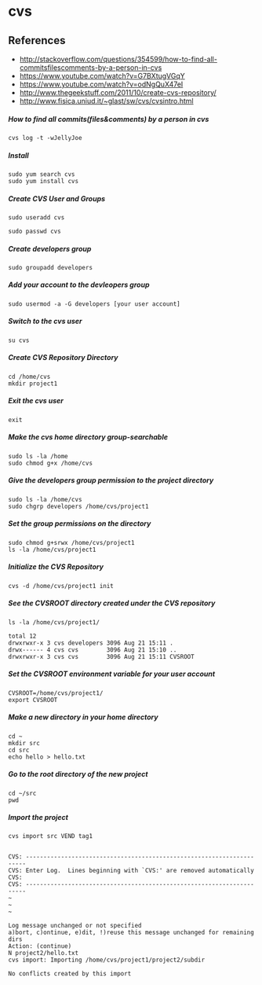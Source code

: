 # cvs

## References
* http://stackoverflow.com/questions/354599/how-to-find-all-commitsfilescomments-by-a-person-in-cvs
* https://www.youtube.com/watch?v=G7BXtugVGqY
* https://www.youtube.com/watch?v=odNgQuX47eI
* http://www.thegeekstuff.com/2011/10/create-cvs-repository/
* http://www.fisica.uniud.it/~glast/sw/cvs/cvsintro.html

##### How to find all commits(files&comments) by a person in cvs
```
cvs log -t -wJellyJoe
```

##### Install
```
sudo yum search cvs
sudo yum install cvs
```

##### Create CVS User and Groups
```
sudo useradd cvs
```
```
sudo passwd cvs
```

##### Create developers group
```
sudo groupadd developers
```

##### Add your account to the devleopers group
```
sudo usermod -a -G developers [your user account]
```

##### Switch to the cvs user
```
su cvs
```

##### Create CVS Repository Directory
```
cd /home/cvs
mkdir project1
```

##### Exit the cvs user
```
exit
```

##### Make the cvs home directory group-searchable
```
sudo ls -la /home
sudo chmod g+x /home/cvs
```

##### Give the developers group permission to the project directory
```
sudo ls -la /home/cvs
sudo chgrp developers /home/cvs/project1
```

##### Set the group permissions on the directory
```
sudo chmod g+srwx /home/cvs/project1
ls -la /home/cvs/project1
```

##### Initialize the CVS Repository
```
cvs -d /home/cvs/project1 init
```

##### See the CVSROOT directory created under the CVS repository
```
ls -la /home/cvs/project1/
```
```
total 12
drwxrwxr-x 3 cvs developers 3096 Aug 21 15:11 .
drwx------ 4 cvs cvs        3096 Aug 21 15:10 ..
drwxrwxr-x 3 cvs cvs        3096 Aug 21 15:11 CVSROOT
```

##### Set the CVSROOT environment variable for your user account
```
CVSROOT=/home/cvs/project1/
export CVSROOT
```














##### Make a new directory in your home directory
```
cd ~
mkdir src
cd src
echo hello > hello.txt
```

##### Go to the root directory of the new project
```
cd ~/src
pwd
```

##### Import the project
```
cvs import src VEND tag1
```
```

CVS: ----------------------------------------------------------------------
CVS: Enter Log.  Lines beginning with `CVS:' are removed automatically
CVS:
CVS: ----------------------------------------------------------------------
~                                                                               
~                                                                               
~           
```
```
Log message unchanged or not specified
a)bort, c)ontinue, e)dit, !)reuse this message unchanged for remaining dirs
Action: (continue) 
N project2/hello.txt
cvs import: Importing /home/cvs/project1/project2/subdir

No conflicts created by this import
```
